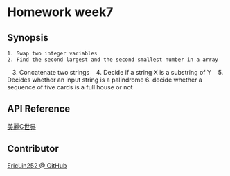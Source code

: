 # Homework week7
## Synopsis
    1. Swap two integer variables
    2. Find the second largest and the second smallest number in a array
    3. Concatenate two strings
    4. Decide if a string X is a substring of Y
    5. Decides whether an input string is a palindrome
    6. decide whether a sequence of five cards is a full house or not
## API Reference
[美麗C世界](http://dhcp.tcgs.tc.edu.tw/c/index.htm)
## Contributor
[EricLin252 @ GitHub](https://github.com/EricLin252)
